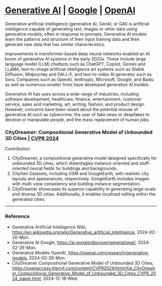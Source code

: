 #  [Generative AI](https://en.wikipedia.org/wiki/Generative_artificial_intelligence) | [Google](https://ai.google/discover/generativeai/) | [OpenAI](https://openai.com/research/generative-models)

Generative artificial intelligence (generative AI, GenAI, or GAI) is artificial intelligence capable of generating text, images or other data using generative models, often in response to prompts. Generative AI models learn the patterns and structure of their input training data and then generate new data that has similar characteristics.

Improvements in transformer-based deep neural networks enabled an AI boom of generative AI systems in the early 2020s. These include large language model (LLM) chatbots such as ChatGPT, Copilot, Gemini and LLaMA, text-to-image artificial intelligence art systems such as Stable Diffusion, Midjourney and DALL-E, and text-to-video AI generator such as Sora. Compaines such as OpenAI, Anthropic, Microsoft, Google, and Baidu as well as numerous smaller firms have developed generative AI models.

Generative AI has uses across a wide range of industries, including software development, healthcare, finance, entertainment, customer service, sales and marketing, art, writing, fashion, and product design. However, concerns have been raised about the potential misuse of generative AI such as cybercrime, the user of fake news or deepfakes to deceive or manipulate people, and the mass replacement of human jobs.

### CityDreamer: Compositional Generative Model of Unbounded 3D Cities | [CVPR 2024](https://openaccess.thecvf.com/content/CVPR2024/html/Xie_CityDreamer_Compositional_Generative_Model_of_Unbounded_3D_Cities_CVPR_2024_paper.html)

Contribution:
1. CityDreamer, a compositional generative model designed specifically for unbounded 3D cities, which distentagles instance-oriented and stuff-oriented neural fields for buildings and backgrounds.
2. CityGen Datasets, including OSM and GoogleEarth, with realistic city layouts and appearances, respectively. GoogleEarth includes images with multi-view consistency and building instance segmentation.
3. CityDreamer showcases its superior capability in generating large-scale and diverse 3D cities. Additionally, it enables localized editing within the generated cities.

---

### Reference
- Generative Artificial Intelligence Wiki, https://en.wikipedia.org/wiki/Generative_artificial_intelligence, 2024-02-26-Mon.
- Generative AI Google, https://ai.google/discover/generativeai/, 2024-02-26-Mon.
- Generative Models OpenAI, https://openai.com/research/generative-models, 2024-02-26-Mon.
- CityDreamer Compositional Generative Model of Unbounded 3D Cities, https://openaccess.thecvf.com/content/CVPR2024/html/Xie_CityDreamer_Compositional_Generative_Model_of_Unbounded_3D_Cities_CVPR_2024_paper.html, 2024-12-18-Wed.
